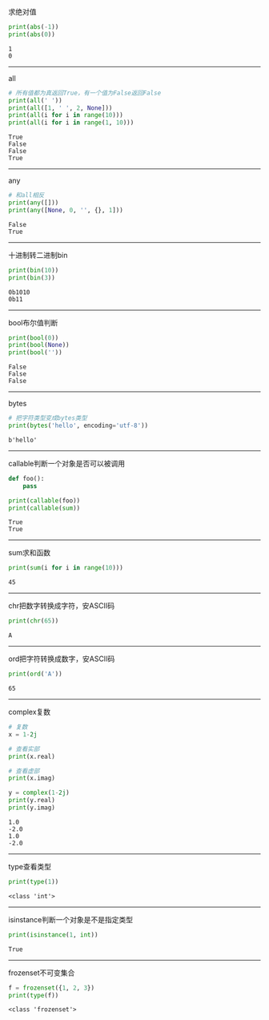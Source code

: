 求绝对值
```python
print(abs(-1))
print(abs(0))
```
```
1
0
```
---
all
```python
# 所有值都为真返回True，有一个值为False返回False
print(all(' '))
print(all([1, ' ', 2, None]))
print(all(i for i in range(10)))
print(all(i for i in range(1, 10)))
```
```
True
False
False
True
```
---
any
```python
# 和all相反
print(any([]))
print(any([None, 0, '', {}, 1]))
```
```
False
True
```
---
十进制转二进制bin
```python
print(bin(10))
print(bin(3))
```
```
0b1010
0b11
```
---
bool布尔值判断
```python
print(bool(0))
print(bool(None))
print(bool(''))
```
```
False
False
False
```
---
bytes
```python
# 把字符类型变成bytes类型
print(bytes('hello', encoding='utf-8'))
```
```
b'hello'
```
---
callable判断一个对象是否可以被调用
```python
def foo():
    pass

print(callable(foo))
print(callable(sum))
```
```
True
True
```
---
sum求和函数
```python
print(sum(i for i in range(10)))
```
```
45
```
---
chr把数字转换成字符，安ASCII码
```python
print(chr(65))
```
```
A
```
---
ord把字符转换成数字，安ASCII码
```python
print(ord('A'))
```
```
65
```
---
complex复数
```python
# 复数
x = 1-2j

# 查看实部
print(x.real)

# 查看虚部
print(x.imag)

y = complex(1-2j)
print(y.real)
print(y.imag)
```
```
1.0
-2.0
1.0
-2.0
```
---
type查看类型
```python
print(type(1))
```
```
<class 'int'>
```
---
isinstance判断一个对象是不是指定类型
```python
print(isinstance(1, int))
```
```
True
```
---
frozenset不可变集合
```python
f = frozenset({1, 2, 3})
print(type(f))
```
```
<class 'frozenset'>
```
